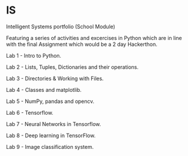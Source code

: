 # IS
Intelligent Systems portfolio (School Module) 

Featuring a series of activities and excercises in Python which are in line with the final Assignment which would be a 2 day Hackerthon.

Lab 1 - Intro to Python.

Lab 2 - Lists, Tuples, Dictionaries and their operations.

Lab 3 - Directories & Working with Files.

Lab 4 - Classes and matplotlib.

Lab 5 - NumPy, pandas and opencv.

Lab 6 - Tensorflow.

Lab 7 - Neural Networks in Tensorflow.

Lab 8 - Deep learning in TensorFlow.

Lab 9 - Image classification system.
